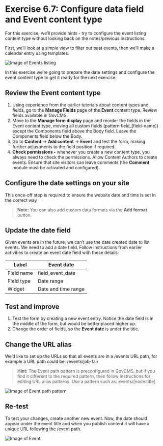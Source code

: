 # Exercise 6.7: Configure data field and Event content type

For this exercise, we’ll provide hints - try to configure the event listing content type without looking back on the notes/previous instructions.

First, we’ll look at a simple view to filter out past events, then we’ll make a calendar entry using templates.

![Image of Events listing](../.gitbook/assets/44.png)

In this exercise we’re going to prepare the date settings and configure the event content type to get it ready for the next exercise.

## Review the Event content type

1. Using experience from the earlier tutorials about content types and fields, go to the **Manage Fields** page of the **Event** content type. Review fields available in GovCMS.
2. Move to the **Manage form display** page and reorder the fields in the Event content type, moving all custom fields (pattern field\_\[field-name]) except the Components field above the Body field. Leave the Components field below the Body.
3. Go to **Content** → **Add content** → **Event** and test the form, making further adjustments to the field position if required.
4. **Check permissions -** whenever you create a new content type, you always need to check the permissions. Allow Content Authors to create events. Ensure that site visitors can leave comments (the **Comment** module must be activated and configured).

## Configure the date settings on your site

This once-off step is required to ensure the website date and time is set in the correct way

> **Note:** You can also add custom data formats via the **Add format** button.

## Update the date field

Given events are in the future, we can’t use the date created date to list events. We need to add a date field. Follow instructions from earlier activities to create an event date field with these details:

| Label      | Event date          |
| ---------- | ------------------- |
| Field name | field\_event\_date  |
| Field type | Date range          |
| Widget     | Date and time range |

## Test and improve

1. Test the form by creating a new event entry. Notice the date field is in the middle of the form, but would be better placed higher up.
2. Change the order of fields, so the **Event date** is under the title.

## Change the URL alias

We’d like to set up the URLs so that all events are in a /events URL path, for example a URL path could be: /events/job-fair

> **Hint:** The Event path pattern is preconfigured in GovCMS, but if you find it different to the required pattern, then follow instructions for editing URL alias patterns. Use a pattern such as: events/\[node:title]

![Image of Event path pattern](../.gitbook/assets/48.png)

## Re-test

To test your changes, create another new event. Now, the date should appear under the event title and when you publish content it will have a unique URL following the /event path.

![Image of Event](../.gitbook/assets/49.png)
